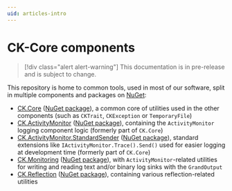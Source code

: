 ```yaml
---
uid: articles-intro
---
```

CK-Core components
==================

> [!div class="alert alert-warning"]
> This documentation is in pre-release and is subject to change.

This repository is home to common tools, used in most of our software,
split in multiple components and packages on [NuGet](https://www.nuget.org):

- [CK.Core](xref:articles-ck-core "CK.Core") ([NuGet package](https://www.nuget.org/packages/CK.Core/)), a common core of utilities used in the other components (such as `CKTrait`, `CKException` or `TemporaryFile`)
- [CK.ActivityMonitor](xref:articles-ck-activitymonitor "CK.ActivityMonitor") ([NuGet package](https://www.nuget.org/packages/CK.ActivityMonitor/)), containing the `ActivityMonitor` logging component logic (formerly part of `CK.Core`)
- [CK.ActivityMonitor.StandardSender](xref:articles-ck-activitymonitor-standardsender "CK.ActivityMonitor.StandardSender") ([NuGet package](https://www.nuget.org/packages/CK.ActivityMonitor.StandardSender/)), standard extensions like `IActivityMonitor.Trace().Send()` used for easier logging at development time (formerly part of `CK.Core`)
- [CK.Monitoring](xref:articles-ck-monitoring "CK.Monitoring") ([NuGet package](https://www.nuget.org/packages/CK.Monitoring/)), with `ActivityMonitor`-related utilities for writing and reading text and/or binary log sinks with the `GrandOutput`
- [CK.Reflection](xref:articles-ck-reflection "CK.Reflection") ([NuGet package](https://www.nuget.org/packages/CK.Reflection/)), containing various reflection-related utilities
